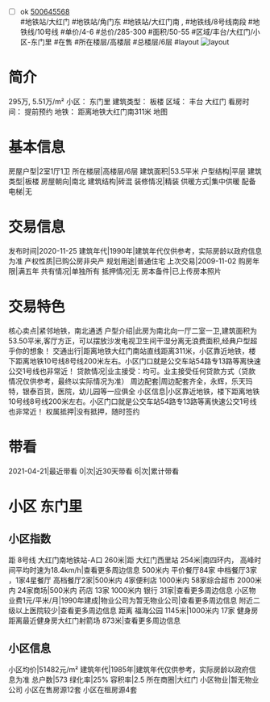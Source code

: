 - [ ] ok [500645568](https://bj.5i5j.com/ershoufang/500645568.html)  
 #地铁站/大红门 #地铁站/角门东 #地铁站/大红门南 ,  #地铁线/8号线南段 #地铁线/10号线
#单价/4-6 #总价/285-300 #面积/50-55   #区域/丰台/大红门/小区-东门里 #在售 #所在楼层/高楼层 #总楼层/6层 #layout 
![layout](http://image2.5i5j.com//group1/M00/DD/7A/CgqJMl6umKeAAzw0AALAv8ocPss966.jpg_P5.jpg) 
# 简介 
 295万,  5.51万/m² 
小区： 东门里
建筑类型： 板楼
区域： 丰台 大红门
看房时间： 提前预约
地铁： 距离地铁大红门南311米 地图
# 基本信息 
 房屋户型|2室1厅1卫
所在楼层|高楼层/6层
建筑面积|53.5平米
户型结构|平层
建筑类型|板楼
房屋朝向|南北
建筑结构|砖混
装修情况|精装
供暖方式|集中供暖
配备电梯|无
# 交易信息 
 发布时间|2020-11-25
建筑年代|1990年|建筑年代仅供参考，实际房龄以政府信息为准
产权性质|已购公房非央产
规划用途|普通住宅
上次交易|2009-11-02
购房年限|满五年
共有情况|单独所有
抵押情况|无
房本备件|已上传房本照片
# 交易特色 
 核心卖点|紧邻地铁，南北通透
户型介绍|此房为南北向一厅二室一卫,建筑面积为53.50平米,客厅方正，可以摆放沙发电视卫生间干湿分离无浪费面积,经典户型超乎你的想象！
交通出行|距离地铁大红门南站直线距离311米，小区靠近地铁，楼下距离地铁10号线8号线200米左右。小区门口就是公交车站54路专13路等离快速公交1号线也非常近！
贷款情况|业主接受：均可。业主接受任何贷款方式（贷款情况仅供参考，最终以实际情况为准）
周边配套|周边配套齐全，永辉，乐天玛特，银泰百货，医院，幼儿园等一应俱全
小区信息|小区靠近地铁，楼下距离地铁10号线8号线200米左右。小区门口就是公交车站54路专13路等离快速公交1号线也非常近！
权属抵押|没有抵押，随时签约
# 带看 
 2021-04-21|最近带看	 0|次|近30天带看	 6|次|累计带看
# 小区 东门里
## 小区指数 
 距 8号线 大红门南地铁站-A口 260米|距 大红门西里站 254米|南四环内， 高峰时间平均时速为18.4km/h|查看更多周边信息
500米内 平价餐厅84家
中档餐厅3家 ，1家4星餐厅
高档餐厅2家|500米内 4家便利店
1000米内 58家综合超市
2000米内 24家商场|500米内 药店 13家
1000米内 银行 31家|查看更多周边信息
小区物业费1元/平米/月|1990年建成|物业公司为暂无物业公司|查看更多周边信息
附近二级以上医院较少|查看更多周边信息
距离 福海公园 1145米|1000米内 17家 健身房
距离最近健身房大红门射箭场 873米|查看更多周边信息
## 小区信息 
 小区均价|51482元/m²
建筑年代|1985年|建筑年代仅供参考，实际房龄以政府信息为准
总户数|573
绿化率|25%
容积率|2.5
所在商圈|大红门
小区物业|暂无物业公司
小区在售房源12套
小区在租房源4套
